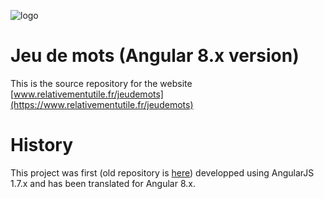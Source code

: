 ![logo](https://github.com/berdal84/jeudemots-ng/blob/master/assets/favicon.png)
# Jeu de mots (Angular 8.x version)

This is the source repository for the website [www.relativementutile.fr/jeudemots](https://www.relativementutile.fr/jeudemots)

# History
This project was first (old repository is [here](https://www.github.com/berdal84/jeudemots)) developped using AngularJS 1.7.x and has been translated for Angular 8.x.

